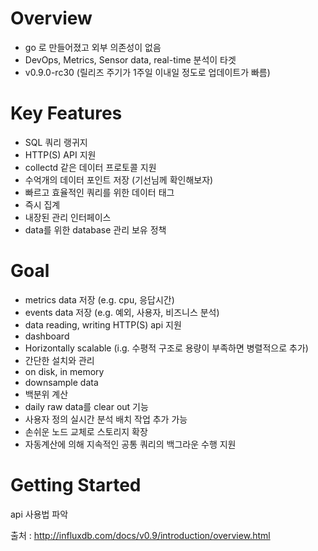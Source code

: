 Overview 
========

- go 로 만들어졌고 외부 의존성이 없음 
- DevOps, Metrics, Sensor data, real-time 분석이 타겟
- v0.9.0-rc30 (릴리즈 주기가 1주일 이내일 정도로 업데이트가 빠름)

Key Features
=============

- SQL 쿼리 랭귀지
- HTTP(S) API 지원
- collectd 같은 데이터 프로토콜 지원 
- 수억개의 데이터 포인트 저장 (기선님께 확인해보자)
- 빠르고 효율적인 쿼리를 위한 데이터 태그
- 즉시 집계 
- 내장된 관리 인터페이스
- data를 위한 database 관리 보유 정책 

Goal
====

- metrics data 저장 (e.g. cpu, 응답시간)
- events data 저장 (e.g. 예외, 사용자, 비즈니스 분석)
- data reading, writing HTTP(S) api 지원
- dashboard 
- Horizontally scalable (i.g. 수평적 구조로 용량이 부족하면 병렬적으로 추가)
- 간단한 설치와 관리 
- on disk, in memory
- downsample data
- 백분위 계산 
- daily raw data를 clear out 기능
- 사용자 정의 실시간 분석 배치 작업 추가 가능 
- 손쉬운 노드 교체로 스토리지 확장 
- 자동계산에 의해 지속적인 공통 쿼리의 백그라운 수행 지원
    
Getting Started
================



api 사용법 파악 

출처 : http://influxdb.com/docs/v0.9/introduction/overview.html

